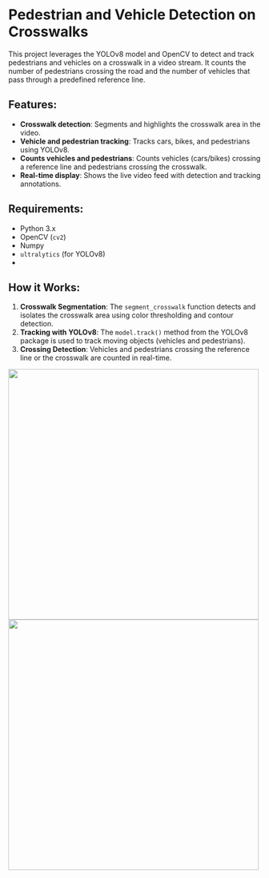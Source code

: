 # Pedestrian and Vehicle Detection on Crosswalks

This project leverages the YOLOv8 model and OpenCV to detect and track pedestrians and vehicles on a crosswalk in a video stream. It counts the number of pedestrians crossing the road and the number of vehicles that pass through a predefined reference line.

## Features:
- **Crosswalk detection**: Segments and highlights the crosswalk area in the video.
- **Vehicle and pedestrian tracking**: Tracks cars, bikes, and pedestrians using YOLOv8.
- **Counts vehicles and pedestrians**: Counts vehicles (cars/bikes) crossing a reference line and pedestrians crossing the crosswalk.
- **Real-time display**: Shows the live video feed with detection and tracking annotations.

## Requirements:
- Python 3.x
- OpenCV (`cv2`)
- Numpy
- `ultralytics` (for YOLOv8)
- 
## How it Works:
1. **Crosswalk Segmentation**: The `segment_crosswalk` function detects and isolates the crosswalk area using color thresholding and contour detection.
2. **Tracking with YOLOv8**: The `model.track()` method from the YOLOv8 package is used to track moving objects (vehicles and pedestrians).
3. **Crossing Detection**: Vehicles and pedestrians crossing the reference line or the crosswalk are counted in real-time.


<img src="https://github.com/user-attachments/assets/3b06801d-28c5-49ae-a147-750c96192dde" width="500" />

<img src="https://github.com/user-attachments/assets/837b88cb-ffdf-497f-928a-3b7f29620e6e" width="500" />
